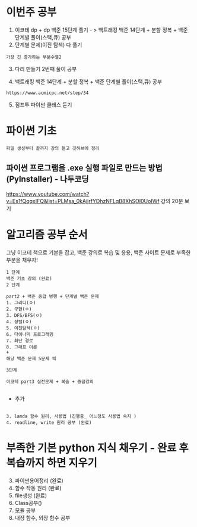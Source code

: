 # 이번주 공부
1. 이코테 dp + dp 백준 15단계 풀기 - > 백트래킹 백준 14단계 + 분할 정복 + 백준 단계별 풀이(스택,큐) 공부
2. 단계별 문제(이진 탐색) 다 풀기
```
가장 긴 증가하는 부분수열2
```
3. 다리 만들기 2번째 풀이 공부 

4. 백트래킹 백준 14단계 + 분할 정복 + 백준 단계별 풀이(스택,큐) 공부
```
https://www.acmicpc.net/step/34
```

5. 점프투 파이썬 클래스 듣기



# 파이썬 기초

```
파일 생성부터 끝까지 강의 듣고 깃허브에 정리
```
##  파이썬 프로그램을 .exe 실행 파일로 만드는 방법 (PyInstaller) - 나두코딩
https://www.youtube.com/watch?v=Es1fQqqxIFQ&list=PLMsa_0kAjjrfYDhzNFLqB8XhSOI0UoIWf
강의 20분 보기 
# 알고리즘 공부 순서

그냥 이코테 책으로 기본을 잡고, 백준 강의로 복습 및 응용, 백준 사이트 문제로 부족한 부분을 채우자!
```
1 단계 
백준 기초 강의 (완료)
2 단계

part2 + 백준 중급 병행 + 단계별 백준 문제
1. 그리디(ㅇ)
2. 구현(ㅇ)
3. DFS/BFS(ㅇ)
4. 정렬(ㅇ)
5. 이진탐색(ㅇ)
6. 다이나믹 프로그래밍
7. 최단 경로
8. 그래프 이론
+
해당 백준 문제 5문제 씩

3단계 

이코테 part3 실전문제 + 복습 + 중급강의


```

+ 추가
```  

3. lamda 함수 원리, 사용법 (진행중_ 어느정도 사용법 숙지 )
4. readline, write 원리 공부 (완료)
```
# 부족한 기본 python 지식 채우기 - 완료 후 복습까지 하면 지우기

3. 파이썬용어정리 (완료)
4. 함수 작동 원리 (완료)
5. file생성 (완료)
6. Class공부()
7. 모듈 공부
8. 내장 함수, 외장 함수 공부

